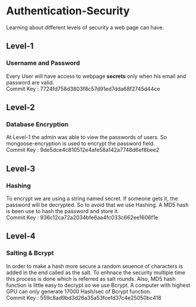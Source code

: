 # Authentication-Security
Learning about different levels of security a web page can have. 

## Level-1 
### Username and Password  
Every User will have access to webpage **secrets** only when his email and password are valid.  
Commit Key : 7724fd758d3803f8c57d91ed7dda68f2745d44ce  

## Level-2 
### Database Encryption  
At Level-1 the admin was able to view the passwords of users. So mongoose-encryption is used to encrypt the password field.  
Commit Key : 9de5dce4c810512e4afe58a142a7748d6ef8bee2

## Level-3 
### Hashing
To encrypt we are using a string named secret. If someone gets it, the password will be decrypted. So to avoid that we use Hashing. A MD5 hash is been use to hash the password and store it.  
Commit Key : 936c12ca72a2034bfe6aa4fc033c662ee1606f1e 

## Level-4  
### Salting & Bcrypt  
In order to make a hash more secure a random seuence of characters is added in the end called as the salt. To enhnace the security multiple time this process is done which is referred as salt rounds. Also, MD5 hash function is little easy to decrypt so we use Bcrypt. A computer with highest GPU can only generate 17000 Hash/sec of Bcrypt function.  
Commit Key : 559c8ad9bd3d26a35a53fcefd37c4e25050bc418



